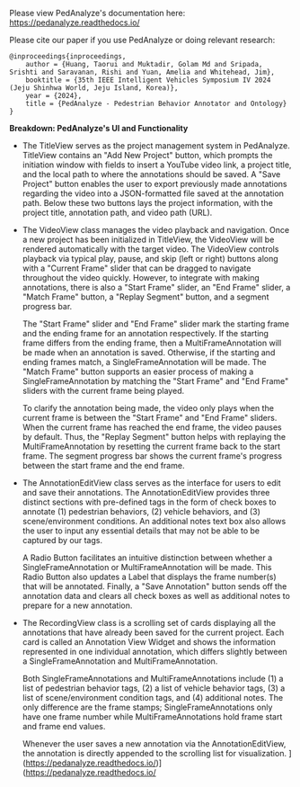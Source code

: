 Please view PedAnalyze's documentation here: https://pedanalyze.readthedocs.io/

Please cite our paper if you use PedAnalyze or doing relevant research:

```
@inproceedings{inproceedings,
    author = {Huang, Taorui and Muktadir, Golam Md and Sripada, Srishti and Saravanan, Rishi and Yuan, Amelia and Whitehead, Jim},
    booktitle = {35th IEEE Intelligent Vehicles Symposium IV 2024 (Jeju Shinhwa World, Jeju Island, Korea)},
    year = {2024},
    title = {PedAnalyze - Pedestrian Behavior Annotator and Ontology}
}
```

**Breakdown: PedAnalyze's UI and Functionality**

- The TitleView serves as the project management system in PedAnalyze. TitleView contains an "Add New Project" button, which prompts the initiation window with fields to insert a YouTube video link, a project title, and the local path to where the annotations should be saved. A "Save Project" button enables the user to export previously made annotations regarding the video into a JSON-formatted file saved at the annotation path. Below these two buttons lays the project information, with the project title, annotation path, and video path (URL).

- The VideoView class manages the video playback and navigation. Once a new project has been initialized in TitleView, the VideoView will be rendered automatically with the target video. The VideoView controls playback via typical play, pause, and skip (left or right) buttons along with a "Current Frame" slider that can be dragged to navigate throughout the video quickly. However, to integrate with making annotations, there is also a "Start Frame" slider, an "End Frame" slider, a "Match Frame" button, a "Replay Segment" button, and a segment progress bar.

  The "Start Frame" slider and "End Frame" slider mark the starting frame and the ending frame for an annotation respectively. If the starting frame differs from the ending frame, then a MultiFrameAnnotation will be made when an annotation is saved. Otherwise, if the starting and ending frames match, a SingleFrameAnnotation will be made. The "Match Frame" button supports an easier process of making a SingleFrameAnnotation by matching the "Start Frame" and "End Frame" sliders with the current frame being played.

  To clarify the annotation being made, the video only plays when the current frame is between the "Start Frame" and "End Frame" sliders. When the current frame has reached the end frame, the video pauses by default. Thus, the "Replay Segment" button helps with replaying the MultiFrameAnnotation by resetting the current frame back to the start frame. The segment progress bar shows the current frame's progress between the start frame and the end frame.

- The AnnotationEditView class serves as the interface for users to edit and save their annotations. The AnnotationEditView provides three distinct sections with pre-defined tags in the form of check boxes to annotate (1) pedestrian behaviors, (2) vehicle behaviors, and (3) scene/environment conditions. An additional notes text box also allows the user to input any essential details that may not be able to be captured by our tags.

  A Radio Button facilitates an intuitive distinction between whether a SingleFrameAnnotation or MultiFrameAnnotation will be made. This Radio Button also updates a Label that displays the frame number(s) that will be annotated. Finally, a "Save Annotation" button sends off the annotation data and clears all check boxes as well as additional notes to prepare for a new annotation.

- The RecordingView class is a scrolling set of cards displaying all the annotations that have already been saved for the current project. Each card is called an Annotation View Widget and shows the information represented in one individual annotation, which differs slightly between a SingleFrameAnnotation and MultiFrameAnnotation. 

  Both SingleFrameAnnotations and MultiFrameAnnotations include (1) a list of pedestrian behavior tags, (2) a list of vehicle behavior tags, (3) a list of scene/environment condition tags, and (4) additional notes. The only difference are the frame stamps; SingleFrameAnnotations only have one frame number while MultiFrameAnnotations hold frame start and frame end values.

  Whenever the user saves a new annotation via the AnnotationEditView, the annotation is directly appended to the scrolling list for visualization.
](https://pedanalyze.readthedocs.io/)](https://pedanalyze.readthedocs.io/
